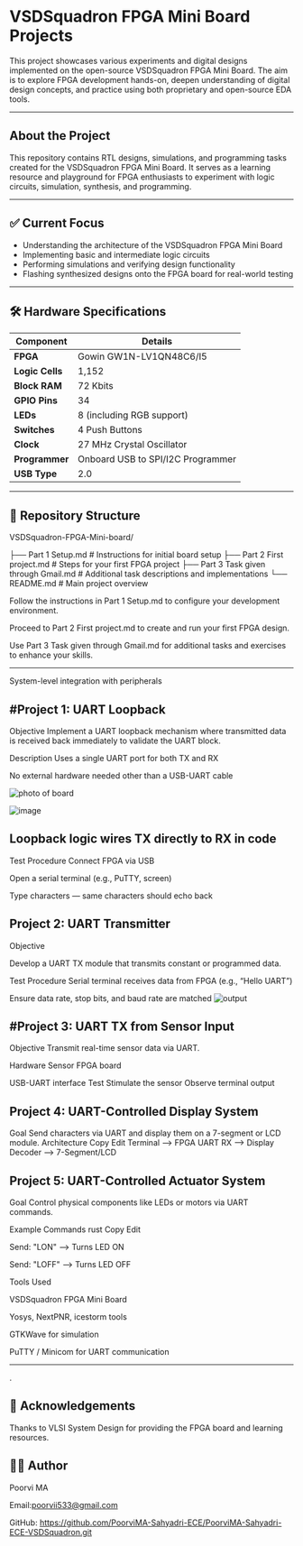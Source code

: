 # VSDSquadron FPGA Mini Board Projects

 This project showcases various experiments and digital designs implemented on the open-source VSDSquadron FPGA Mini Board. The aim is to explore FPGA development hands-on, deepen understanding of digital design concepts, and practice using both proprietary and open-source EDA tools.

---

##  About the Project

This repository contains RTL designs, simulations, and programming tasks created for the VSDSquadron FPGA Mini Board. It serves as a learning resource and playground for FPGA enthusiasts to experiment with logic circuits, simulation, synthesis, and programming.

---

## ✅ Current Focus

- Understanding the architecture of the VSDSquadron FPGA Mini Board  
- Implementing basic and intermediate logic circuits  
- Performing simulations and verifying design functionality  
- Flashing synthesized designs onto the FPGA board for real-world testing  

---

## 🛠️ Hardware Specifications

| Component       | Details                       |
| --------------- | -----------------------------|
| **FPGA**        | Gowin GW1N-LV1QN48C6/I5       |
| **Logic Cells** | 1,152                         |
| **Block RAM**   | 72 Kbits                      |
| **GPIO Pins**   | 34                            |
| **LEDs**        | 8 (including RGB support)     |
| **Switches**    | 4 Push Buttons                |
| **Clock**       | 27 MHz Crystal Oscillator     |
| **Programmer**  | Onboard USB to SPI/I2C Programmer |
| **USB Type**    | 2.0                           |

---

## 📝 Repository Structure
VSDSquadron-FPGA-Mini-board/

├── Part 1 Setup.md # Instructions for initial board setup
├── Part 2 First project.md # Steps for your first FPGA project
├── Part 3 Task given through Gmail.md # Additional task descriptions and implementations
└── README.md # Main project overview

Follow the instructions in Part 1 Setup.md to configure your development environment.

Proceed to Part 2 First project.md to create and run your first FPGA design.

Use Part 3 Task given through Gmail.md for additional tasks and exercises to enhance your skills.


---





System-level integration with peripherals

#Project 1: UART Loopback
---
Objective
Implement a UART loopback mechanism where transmitted data is received back immediately to validate the UART block.

Description
Uses a single UART port for both TX and RX

No external hardware needed other than a USB-UART cable

![photo of board](https://github.com/user-attachments/assets/b972e11a-5843-4319-8759-b9a3023e4086)

![image](https://github.com/user-attachments/assets/255d0845-7820-4f52-8c4c-f15b117fad59)


Loopback logic wires TX directly to RX in code
---
Test Procedure
Connect FPGA via USB

Open a serial terminal (e.g., PuTTY, screen)


Type characters — same characters should echo back

Project 2: UART Transmitter
---
Objective

Develop a UART TX module that transmits constant or programmed data.

Test Procedure
Serial terminal receives data from FPGA (e.g., “Hello UART”)

Ensure data rate, stop bits, and baud rate are matched
![output](https://github.com/user-attachments/assets/8c0c5a1b-aa1b-4147-864e-3ba0b606f941)


#Project 3: UART TX from Sensor Input
---
Objective
Transmit real-time sensor data via UART.

Hardware
Sensor 
FPGA board

USB-UART interface
Test
Stimulate the sensor
Observe terminal output

Project 4: UART-Controlled Display System
---
Goal
Send characters via UART and display them on a 7-segment or LCD module.
Architecture
Copy
Edit
Terminal --> FPGA UART RX --> Display Decoder --> 7-Segment/LCD

Project 5: UART-Controlled Actuator System
---
Goal
Control physical components like LEDs or motors via UART commands.

Example Commands
rust
Copy
Edit

Send: "LON"  --> Turns LED ON 

Send: "LOFF" --> Turns LED OFF

Tools Used

VSDSquadron FPGA Mini Board

Yosys, NextPNR, icestorm tools

GTKWave for simulation

PuTTY / Minicom for UART communication


---
.

🙌 Acknowledgements
---
Thanks to VLSI System Design for providing the FPGA board and learning resources.

👨‍💻 Author
---
Poorvi MA

Email:poorvii533@gmail.com

GitHub: https://github.com/PoorviMA-Sahyadri-ECE/PoorviMA-Sahyadri-ECE-VSDSquadron.git










